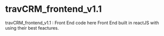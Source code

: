 # travCRM_frontend_v1.1
travCRM_frontend_v1.1 : Front End code here
Front End built in reactJS with using their best feactures.
